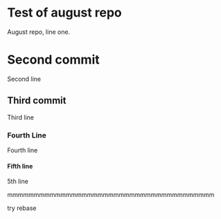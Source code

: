 # Test of august repo
August repo, line one.

# Second commit
Second line

## Third commit

Third line

### Fourth Line

Fourth line

#### Fifth line
5th line


mmmmmmmmmmmmmmmmmmmmmmmmmmmmmmmmmmmmmmm



try rebase

